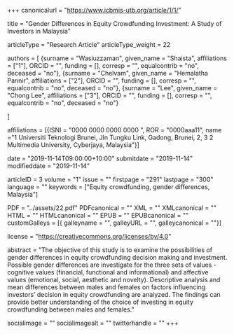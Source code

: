 +++
canonicalurl = "https://www.icbmis-utb.org/article/1/1/"

title = "Gender Differences in Equity Crowdfunding Investment:  A Study of Investors in Malaysia"

articleType = "Research Article"
articleType_weight = 22

authors = [
  {surname = "Wasiuzzaman",  given_name = "Shaista",  affiliations = ["1"],  ORCID = "", funding = [], corresp = "", equalcontrib = "no", deceased = "no"},
  {surname = "Chelvam",  given_name = "Hemalatha Pannir",  affiliations = ["2"],  ORCID = "", funding = [], corresp = "", equalcontrib = "no", deceased = "no"},
  {surname = "Lee",  given_name = "Chong Lee",  affiliations = ["3"],  ORCID = "", funding = [], corresp = "", equalcontrib = "no", deceased = "no"}
  
]

affiliations = [{ISNI = "0000 0000 0000 0000 ", ROR = "0000aaa11", name ="1 Universiti Teknologi Brunei, Jln Tungku Link, Gadong, Brunei, 2, 3 2	Multimedia University, Cyberjaya, Malaysia"}]

date = "2019-11-14T09:00:00+10:00"
submitdate = "2019-11-14"
modifieddate = "2019-11-14"

articleID = 3
volume = "1"
issue = ""
firstpage = "291"
lastpage = "300"
language = ""
keywords = ["Equity crowdfunding, gender differences, Malaysia"]


PDF = "../assets/22.pdf"
PDFcanonical = ""
XML = ""
XMLcanonical = ""
HTML = ""
HTMLcanonical = ""
EPUB = ""
EPUBcanonical = ""
customGalleys = [{ galleyname = "", galleyURL = "", galleycanonical = ""}]

license = "https://creativecommons.org/licenses/by/4.0"

abstract = "The objective of this study is to examine the possibilities of gender differences in equity crowdfunding decision making and investment.  Possible gender differences are investigate for the three sets of values - cognitive values (financial, functional and informational) and affective values (emotional, social, aesthetic and novelty). Descriptive analysis and mean differences between males and females on factors influencing investors’ decision in equity crowdfunding are analyzed. The findings can provide better understanding of the choice of investing in equity crowdfunding between males and females."


socialimage = ""
socialimagealt = ""
twitterhandle = ""
+++

